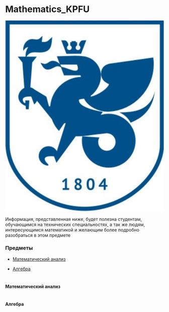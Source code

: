 # Mathematics_KPFU
![](https://github.com/ifanzilka/Mathematics_KPFU/blob/master/img/kpfu.jpg)

Информация, представленная ниже, будет полезна студентам, обучающимся на технических специальностях, а так же людям, интересующимся математикой и желающим более подробно разобраться в этом предмете

### Предметы
+ [Математический анализ](/links/mathematical-analysis.md)
* [Алгебра](#Алгебра) 
#
#
#
#
#
#
#
#
#
#
#
#

#### Математический анализ
#
#
#
#
#
#
#
#
#
#
#### Алгебра
#
#
#
#
#
#
#
#
#
#
#
#
#
#
#
#
#
#
#
#
#
#
#
#
#
#
#
#
#


